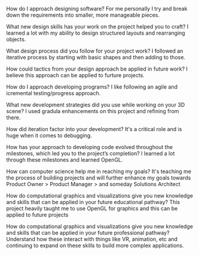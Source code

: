 How do I approach designing software? For me personally I try and break down the requirements into smaller, more manageable pieces.

What new design skills has your work on the project helped you to craft? I learned a lot with my ability to design structured layouts and rearranging objects.

What design process did you follow for your project work? I followed an iterative process by starting with basic shapes and then adding to those. 

How could tactics from your design approach be applied in future work? I believe this approach can be applied to furture projects.

How do I approach developing programs? I like following an agile and icremental testing/progress approach.

What new development strategies did you use while working on your 3D scene? I used gradula enhancements on this project and refining from there.

How did iteration factor into your development? It's a critical role and is huge when it comes to debugging.

How has your approach to developing code evolved throughout the milestones, which led you to the project’s completion? I learned a lot through these milestones and learned OpenGL.

How can computer science help me in reaching my goals? It's teaching me the process of building projects and will further enhance my goals towards Product Owner > Product Manager > and someday Solutions Architect

How do computational graphics and visualizations give you new knowledge and skills that can be applied in your future educational pathway? This project heavily taught me to use OpenGL for graphics and this can be applied to future projects

How do computational graphics and visualizations give you new knowledge and skills that can be applied in your future professional pathway? Understand how these interact with things like VR, animation, etc and continuing to expand on these skills to build more complex applications. 
